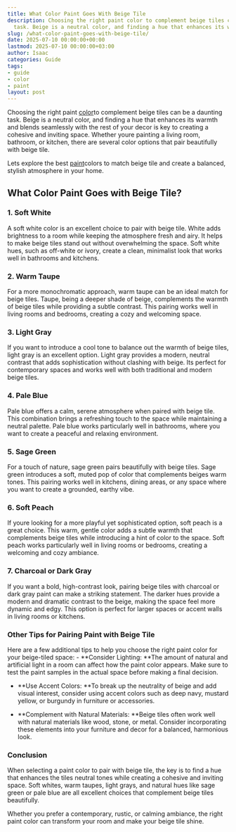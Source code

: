 ```yaml
---
title: What Color Paint Goes With Beige Tile
description: Choosing the right paint color to complement beige tiles can be a daunting
  task. Beige is a neutral color, and finding a hue that enhances its warmth and...
slug: /what-color-paint-goes-with-beige-tile/
date: 2025-07-10 00:00:00+00:00
lastmod: 2025-07-10 00:00:00+03:00
author: Isaac
categories: Guide
tags:
- guide
- color
- paint
layout: post
---
```

Choosing the right paint [color](https://pestpolicy.com/paint-colors-to-brighten-a-dark-room/)to complement beige tiles can be a daunting task. Beige is a neutral color, and finding a hue that enhances its warmth and blends seamlessly with the rest of your decor is key to creating a cohesive and inviting space. Whether youre painting a living room, bathroom, or kitchen, there are several color options that pair beautifully with beige tile.

Lets explore the best [paint](https://pestpolicy.com/airless-paint-sprayer-cleaning-solution/)colors to match beige tile and create a balanced, stylish atmosphere in your home.

##  What Color Paint Goes with Beige Tile?

###  1. Soft White

A soft white color is an excellent choice to pair with beige tile. White adds brightness to a room while keeping the atmosphere fresh and airy. It helps to make beige tiles stand out without overwhelming the space. Soft white hues, such as off-white or ivory, create a clean, minimalist look that works well in bathrooms and kitchens.

###  2. Warm Taupe

For a more monochromatic approach, warm taupe can be an ideal match for beige tiles. Taupe, being a deeper shade of beige, complements the warmth of beige tiles while providing a subtle contrast. This pairing works well in living rooms and bedrooms, creating a cozy and welcoming space.

###  3. Light Gray

If you want to introduce a cool tone to balance out the warmth of beige tiles, light gray is an excellent option. Light gray provides a modern, neutral contrast that adds sophistication without clashing with beige. Its perfect for contemporary spaces and works well with both traditional and modern beige tiles.

###  4. Pale Blue

Pale blue offers a calm, serene atmosphere when paired with beige tile. This combination brings a refreshing touch to the space while maintaining a neutral palette. Pale blue works particularly well in bathrooms, where you want to create a peaceful and relaxing environment.

###  5. Sage Green

For a touch of nature, sage green pairs beautifully with beige tiles. Sage green introduces a soft, muted pop of color that complements beiges warm tones. This pairing works well in kitchens, dining areas, or any space where you want to create a grounded, earthy vibe.

###  6. Soft Peach

If youre looking for a more playful yet sophisticated option, soft peach is a great choice. This warm, gentle color adds a subtle warmth that complements beige tiles while introducing a hint of color to the space. Soft peach works particularly well in living rooms or bedrooms, creating a welcoming and cozy ambiance.

###  7. Charcoal or Dark Gray

If you want a bold, high-contrast look, pairing beige tiles with charcoal or dark gray paint can make a striking statement. The darker hues provide a modern and dramatic contrast to the beige, making the space feel more dynamic and edgy. This option is perfect for larger spaces or accent walls in living rooms or kitchens.

###  Other Tips for Pairing Paint with Beige Tile

Here are a few additional tips to help you choose the right paint color for your beige-tiled space: - **Consider Lighting: **The amount of natural and artificial light in a room can affect how the paint color appears. Make sure to test the paint samples in the actual space before making a final decision.

- **Use Accent Colors: **To break up the neutrality of beige and add visual interest, consider using accent colors such as deep navy, mustard yellow, or burgundy in furniture or accessories.

- **Complement with Natural Materials: **Beige tiles often work well with natural materials like wood, stone, or metal. Consider incorporating these elements into your furniture and decor for a balanced, harmonious look.

###  Conclusion

When selecting a paint color to pair with beige tile, the key is to find a hue that enhances the tiles neutral tones while creating a cohesive and inviting space. Soft whites, warm taupes, light grays, and natural hues like sage green or pale blue are all excellent choices that complement beige tiles beautifully.

Whether you prefer a contemporary, rustic, or calming ambiance, the right paint color can transform your room and make your beige tile shine.